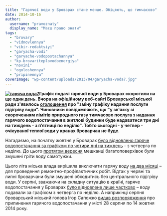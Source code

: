 ```yaml
---
title: "Гарячої води у Броварах стане менше. Обіцяють, що тимчасово"
date: 2014-10-16
author: 
  username: "pravoznaty"
  display_name: "Маєш право знати"
tags: 
  - "brovary"
  - "vidnovlennya"
  - "vibir-redaktsiyi"
  - "garyacha-vodi"
  - "garyache-vodopostachannya"
  - "kp-brovariteplovodoenergiya"
  - "novini"
  - "ogoloshennya"
  - "pripinennya"
coverImage: "wp-content/uploads/2013/04/garyacha-voda7.jpg"
---
```


**[![гаряча вода7](https://mpz.brovary.org/wp-content/uploads/2013/04/garyacha-voda7.jpg)](https://mpz.brovary.org/wp-content/uploads/2013/04/garyacha-voda7.jpg)Графік подачі гарячої води у Броварах скоротили на ще один день. Вчора на офіційному веб-сайті Броварської міської ради з'явилось [оголошення](https://docs.brovary.org/p13890/15.10.2014) про "зміну графіку надання послуги підігріву води". Чиновники повідомляють, що "у зв’язку зі скороченням лімітів природного газу тимчасово послуга з надання гарячого водопостачання в житлові будинки буде надаватися три дні на тиждень - з п’ятниці по неділю". Тобто сьогодні - у четвер - очікуваної теплої води у кранах броварчан не буде.**

Нагадаємо, на початку жовтня у Броварах [було відновлено гаряче водопостачання за графіком по чотири дні на тиждень](https://mpz.brovary.org/brovarchanam-povernuli-garyachu-vodu-znovu-za-grafikom-4-dni-na-tizhden/) - з четверга по неділю. До цього [протягом вересня](https://mpz.brovary.org/brovaram-povnistyu-vidklyuchili-garyachu-vodu-koli-uvimknut-nevidomo/) мешканці багатоповерхівок були змушені гріти воду самотужки.

Цього літа міська влада вирішила виключити гарячу воду [на два місяці](https://mpz.brovary.org/u-chervni-ta-lipni-brovarchanam-dovedetsya-nagrivati-vodu-samotuzhki/) – для проведення ремонтно-профілактичних робіт. Відтак у червні та липні броварчани були змушені обходитись без центрального підігріву води. У серпні, зважаючи на складну ситуацію в країні, гаряче водопостачання у Броварах [було відновлене лише частково](https://mpz.brovary.org/z-serpnya-garyachu-vodu-v-brovarah-podavatimut-4-dni-na-tizhden/) – воду подавали за графіком з четверга по неділю. А наприкінці серпня броварський міський голова Ігор Сапожко [видав розпорядження](https://docs.brovary.org/p13177/28.08.2014/157) про припинення гарячого водопостачання у місті 28 серпня по 14 жовтня 2014 року.
